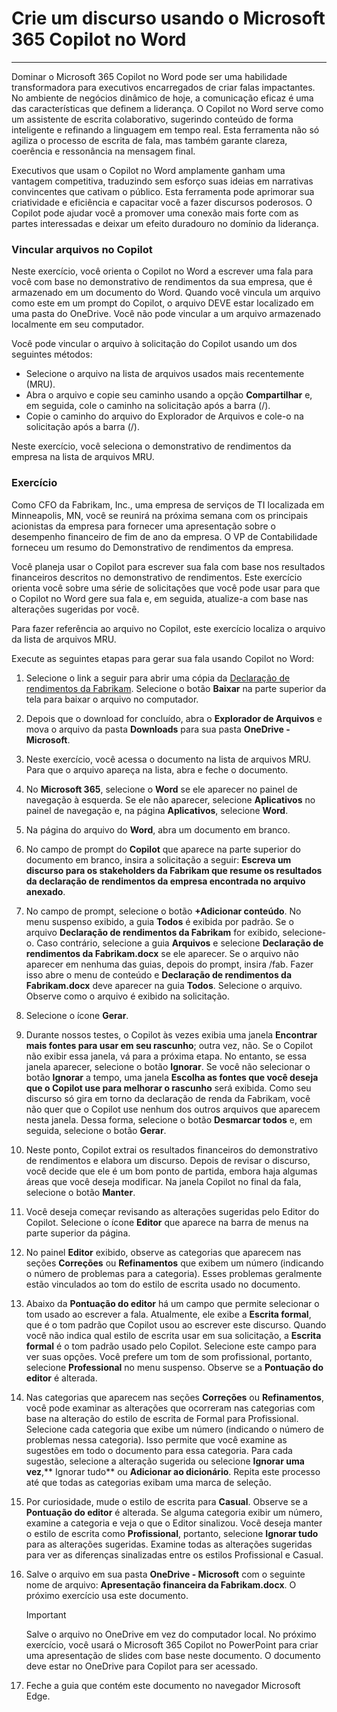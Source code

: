 
# Crie um discurso usando o Microsoft 365 Copilot no Word
---
Dominar o Microsoft 365 Copilot no Word pode ser uma habilidade transformadora para executivos encarregados de criar falas impactantes. No ambiente de negócios dinâmico de hoje, a comunicação eficaz é uma das características que definem a liderança. O Copilot no Word serve como um assistente de escrita colaborativo, sugerindo conteúdo de forma inteligente e refinando a linguagem em tempo real. Esta ferramenta não só agiliza o processo de escrita de fala, mas também garante clareza, coerência e ressonância na mensagem final.

Executivos que usam o Copilot no Word amplamente ganham uma vantagem competitiva, traduzindo sem esforço suas ideias em narrativas convincentes que cativam o público. Esta ferramenta pode aprimorar sua criatividade e eficiência e capacitar você a fazer discursos poderosos. O Copilot pode ajudar você a promover uma conexão mais forte com as partes interessadas e deixar um efeito duradouro no domínio da liderança.

### Vincular arquivos no Copilot

Neste exercício, você orienta o Copilot no Word a escrever uma fala para você com base no demonstrativo de rendimentos da sua empresa, que é armazenado em um documento do Word. Quando você vincula um arquivo como este em um prompt do Copilot, o arquivo DEVE estar localizado em uma pasta do OneDrive. Você não pode vincular a um arquivo armazenado localmente em seu computador.

Você pode vincular o arquivo à solicitação do Copilot usando um dos seguintes métodos:

- Selecione o arquivo na lista de arquivos usados mais recentemente (MRU).
- Abra o arquivo e copie seu caminho usando a opção **Compartilhar** e, em seguida, cole o caminho na solicitação após a barra (/).
- Copie o caminho do arquivo do Explorador de Arquivos e cole-o na solicitação após a barra (/).

Neste exercício, você seleciona o demonstrativo de rendimentos da empresa na lista de arquivos MRU.

### Exercício

Como CFO da Fabrikam, Inc., uma empresa de serviços de TI localizada em Minneapolis, MN, você se reunirá na próxima semana com os principais acionistas da empresa para fornecer uma apresentação sobre o desempenho financeiro de fim de ano da empresa. O VP de Contabilidade forneceu um resumo do Demonstrativo de rendimentos da empresa.

Você planeja usar o Copilot para escrever sua fala com base nos resultados financeiros descritos no demonstrativo de rendimentos. Este exercício orienta você sobre uma série de solicitações que você pode usar para que o Copilot no Word gere sua fala e, em seguida, atualize-a com base nas alterações sugeridas por você.

Para fazer referência ao arquivo no Copilot, este exercício localiza o arquivo da lista de arquivos MRU.

Execute as seguintes etapas para gerar sua fala usando Copilot no Word:

1. Selecione o link a seguir para abrir uma cópia da [Declaração de rendimentos da Fabrikam](https://go.microsoft.com/fwlink/?linkid=2268823). Selecione o botão **Baixar** na parte superior da tela para baixar o arquivo no computador.
1. Depois que o download for concluído, abra o **Explorador de Arquivos** e mova o arquivo da pasta **Downloads** para sua pasta **OneDrive - Microsoft**.
1. Neste exercício, você acessa o documento na lista de arquivos MRU. Para que o arquivo apareça na lista, abra e feche o documento.
1. No **Microsoft 365**, selecione o **Word** se ele aparecer no painel de navegação à esquerda. Se ele não aparecer, selecione **Aplicativos** no painel de navegação e, na página **Aplicativos**, selecione **Word**.
1. Na página do arquivo do **Word**, abra um documento em branco.
1. No campo de prompt do **Copilot** que aparece na parte superior do documento em branco, insira a solicitação a seguir: **Escreva um discurso para os stakeholders da Fabrikam que resume os resultados da declaração de rendimentos da empresa encontrada no arquivo anexado**.
1. No campo de prompt, selecione o botão **+Adicionar conteúdo**. No menu suspenso exibido, a guia **Todos** é exibida por padrão. Se o arquivo **Declaração de rendimentos da Fabrikam** for exibido, selecione-o. Caso contrário, selecione a guia **Arquivos** e selecione **Declaração de rendimentos da Fabrikam.docx** se ele aparecer. Se o arquivo não aparecer em nenhuma das guias, depois do prompt, insira /fab. Fazer isso abre o menu de conteúdo e **Declaração de rendimentos da Fabrikam.docx** deve aparecer na guia **Todos**. Selecione o arquivo. Observe como o arquivo é exibido na solicitação.
1. Selecione o ícone **Gerar**. 
1. Durante nossos testes, o Copilot às vezes exibia uma janela **Encontrar mais fontes para usar em seu rascunho**; outra vez, não. Se o Copilot não exibir essa janela, vá para a próxima etapa. No entanto, se essa janela aparecer, selecione o botão **Ignorar**. Se você não selecionar o botão **Ignorar** a tempo, uma janela **Escolha as fontes que você deseja que o Copilot use para melhorar o rascunho** será exibida. Como seu discurso só gira em torno da declaração de renda da Fabrikam, você não quer que o Copilot use nenhum dos outros arquivos que aparecem nesta janela. Dessa forma, selecione o botão **Desmarcar todos** e, em seguida, selecione o botão **Gerar**.  
1. Neste ponto, Copilot extrai os resultados financeiros do demonstrativo de rendimentos e elabora um discurso. Depois de revisar o discurso, você decide que ele é um bom ponto de partida, embora haja algumas áreas que você deseja modificar. Na janela Copilot no final da fala, selecione o botão **Manter**.
1. Você deseja começar revisando as alterações sugeridas pelo Editor do Copilot. Selecione o ícone **Editor** que aparece na barra de menus na parte superior da página.
1. No painel **Editor** exibido, observe as categorias que aparecem nas seções **Correções** ou **Refinamentos** que exibem um número (indicando o número de problemas para a categoria). Esses problemas geralmente estão vinculados ao tom do estilo de escrita usado no documento.
1. Abaixo da **Pontuação do editor** há um campo que permite selecionar o tom usado ao escrever a fala. Atualmente, ele exibe a **Escrita formal**, que é o tom padrão que Copilot usou ao escrever este discurso. Quando você não indica qual estilo de escrita usar em sua solicitação, a **Escrita formal** é o tom padrão usado pelo Copilot. Selecione este campo para ver suas opções. Você prefere um tom de som profissional, portanto, selecione **Professional** no menu suspenso. Observe se a **Pontuação do editor** é alterada.
1. Nas categorias que aparecem nas seções **Correções** ou **Refinamentos**, você pode examinar as alterações que ocorreram nas categorias com base na alteração do estilo de escrita de Formal para Profissional. Selecione cada categoria que exibe um número (indicando o número de problemas nessa categoria). Isso permite que você examine as sugestões em todo o documento para essa categoria. Para cada sugestão, selecione a alteração sugerida ou selecione **Ignorar uma vez**,** Ignorar tudo** ou **Adicionar ao dicionário**. Repita este processo até que todas as categorias exibam uma marca de seleção.
1. Por curiosidade, mude o estilo de escrita para **Casual**. Observe se a **Pontuação do editor** é alterada. Se alguma categoria exibir um número, examine a categoria e veja o que o Editor sinalizou. Você deseja manter o estilo de escrita como **Profissional**, portanto, selecione **Ignorar tudo** para as alterações sugeridas. Examine todas as alterações sugeridas para ver as diferenças sinalizadas entre os estilos Profissional e Casual.
1. Salve o arquivo em sua pasta **OneDrive - Microsoft** com o seguinte nome de arquivo: **Apresentação financeira da Fabrikam.docx**. O próximo exercício usa este documento.

    > [!IMPORTANT]
    >  Salve o arquivo no OneDrive em vez do computador local. No próximo exercício, você usará o Microsoft 365 Copilot no PowerPoint para criar uma apresentação de slides com base neste documento. O documento deve estar no OneDrive para Copilot para ser acessado.

1. Feche a guia que contém este documento no navegador Microsoft Edge.
